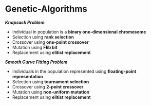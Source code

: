 # Genetic-Algorithms

***Knapsack Problem***
+ Individual in population is a **binary one-dimensional chromosome**
+ Selection using **rank selection**
+ Crossover using **one-point crossover**
+ Mutation using **Flib bit**
+ Replacement using **elitist replacement**

***Smooth Curve Fitting Problem***
+ Individuals in the population represented using **floating-point representation**
+ Selection using **tournament selection**
+ Crossover using **2-point crossover**
+ Mutation using **non-uniform mutation**
+ Replacement using **elitist replacement**
